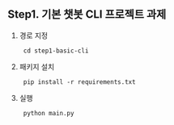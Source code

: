 ## Step1. 기본 챗봇 CLI 프로젝트 과제
1. 경로 지정

        cd step1-basic-cli

2. 패키지 설치

        pip install -r requirements.txt

3. 실행

        python main.py